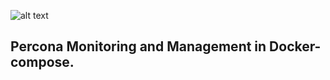 ![alt text](https://github.com/moovs/pmm-in-docker-compose/blob/master/scr/percona.png)
## Percona Monitoring and Management in Docker-compose. 
